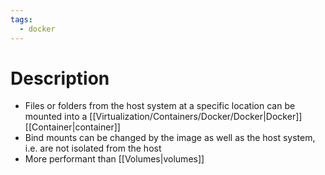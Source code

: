 ```yaml
---
tags:
  - docker
---
```

# Description
- Files or folders from the host system at a specific location can be mounted into a [[Virtualization/Containers/Docker/Docker|Docker]] [[Container|container]]
- Bind mounts can be changed by the image as well as the host system, i.e. are not isolated from the host
- More performant than [[Volumes|volumes]]